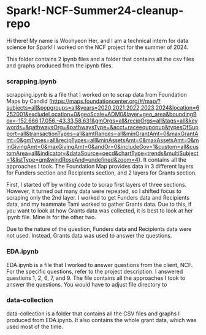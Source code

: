 # Spark!-NCF-Summer24-cleanup-repo

Hi there! My name is Woohyeon Her, and I am a technical intern for data science for Spark! I worked on the NCF project for the summer of 2024.

This folder contains 2 ipynb files and a folder that contains all the csv files and graphs produced from the ipynb files.

### scrapping.ipynb

scrapping.ipynb is a file that I worked on to scrap data from Foundation Maps by Candid (https://maps.foundationcenter.org/#/map/?subjects=all&popgroups=all&years=2020,2021,2022,2023,2024&location=6252001&excludeLocation=0&geoScale=ADM0&layer=geo_area&boundingBox=-152.666,17.056,-43.33,58.631&gmOrgs=all&recipOrgs=all&tags=all&keywords=&pathwaysOrg=&pathwaysType=&acct=raceequpopup&typesOfSupport=all&transactionTypes=all&amtRanges=all&minGrantAmt=0&maxGrantAmt=0&gmTypes=all&recipTypes=all&minAssetsAmt=0&maxAssetsAmt=0&minGivingAmt=0&maxGivingAmt=0&andOr=0&includeGov=1&custom=all&customArea=all&indicator=&dataSource=oecd&chartType=trends&multiSubject=1&listType=gm&windRoseAnd=undefined&zoom=4). It contains all the approaches I took. The Foundation Map provides data in 3 different layers for Funders section and Recipients section, and 2 layers for Grants section.

First, I started off by writing code to scrap first layers of three sections. However, it turned out many data were repeated, so I shifted focus to scraping only the 2nd layer. I worked to get Funders data and Recipients data, and my teammate Tami worked to gather Grants data. Due to this, if you want to look at how Grants data was collected, it is best to look at her ipynb file. Mine is for the other two.

Due to the nature of the question, Funders data and Recipients data were not used. Instead, Grants data was used to answer the questions.

### EDA.ipynb

EDA.ipynb is a file that I worked to answer questions from the client, NCF. For the specific questions, refer to the project description. I answered questions 1, 2, 6, 7, and 9. The file contains all the approaches I took to answer the questions. You would have to adjust file directory to

### data-collection

data-collection is a folder that contains all the CSV files and graphs I produced from EDA.ipynb. It also contains the whole grant data, which was used most of the time.
